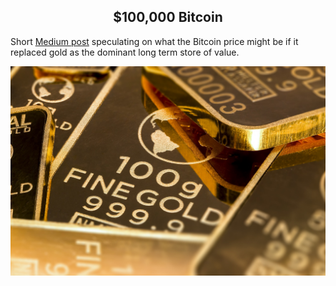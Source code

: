<center> <h2>$100,000 Bitcoin</h2> </center>

Short [Medium post](https://medium.com/@jordanmmck/100-000-bitcoin-2df481cf56eb) speculating on what the Bitcoin price might be if it replaced gold as the dominant long term store of value.

<img src="/public/images/gold.jpg" alt="gold"/>
